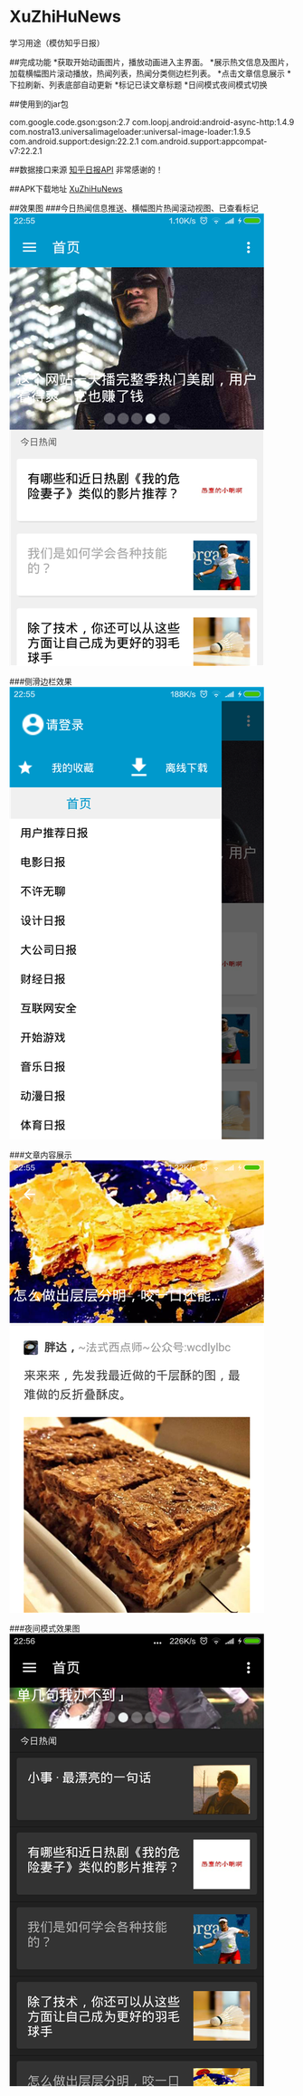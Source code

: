 # XuZhiHuNews
学习用途（模仿知乎日报）



##完成功能
  *获取开始动画图片，播放动画进入主界面。
  *展示热文信息及图片，加载横幅图片滚动播放，热闻列表，热闻分类侧边栏列表。
  *点击文章信息展示
  *下拉刷新、列表底部自动更新
  *标记已读文章标题
  *日间模式夜间模式切换


  
##使用到的jar包

   com.google.code.gson:gson:2.7
   com.loopj.android:android-async-http:1.4.9
   com.nostra13.universalimageloader:universal-image-loader:1.9.5
   com.android.support:design:22.2.1
   com.android.support:appcompat-v7:22.2.1
  

##数据接口来源
  [知乎日报API](https://github.com/iKrelve/KuaiHu/blob/master/%E7%9F%A5%E4%B9%8E%E6%97%A5%E6%8A%A5API.md)
  非常感谢的！
  
##APK下载地址
  [XuZhiHuNews](http://pan.baidu.com/s/1qX7J50K)
  
##效果图
###今日热闻信息推送、横幅图片热闻滚动视图、已查看标记
![image](https://github.com/xu-ligu/XuZhiHuNews/raw/master/Banner.png)

  
###侧滑边栏效果
![image](https://github.com/xu-ligu/XuZhiHuNews/raw/master/menu.png)
  
 ###文章内容展示
 ![image](https://github.com/xu-ligu/XuZhiHuNews/raw/master/late.png)
  
 ###夜间模式效果图
![image](https://github.com/xu-ligu/XuZhiHuNews/raw/master/dark.png)
  


